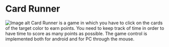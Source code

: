 # Card Runner
![Image alt](https://play-static.unity.com/20220204/p/images/6e28eacb-3c3c-4cc1-a077-b569a6a1fb0a_Screenshot_20220204_081214.png)
Card Runner is a game in which you have to click on the cards of the target color to earn points. You need to keep track of time in order to have time to score as many points as possible. The game control is implemented both for android and for PC through the mouse.

